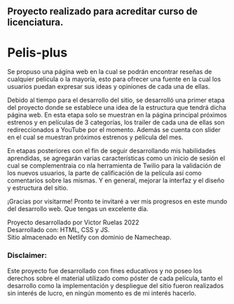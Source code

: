 ## Proyecto realizado para acreditar curso de licenciatura.

# Pelis-plus
Se propuso una página web en la cual se podrán encontrar reseñas de cualquier pelicula o la mayoría, esto para ofrecer una fuente en la cual los usuarios puedan expresar sus ideas y opiniones de cada una de ellas.

Debido al tiempo para el desarrollo del sitio, se desarrolló una primer etapa del proyecto donde se establece una idea de la estructura que tendrá dicha página web. En esta etapa solo se muestran en la página principal próximos estrenos y en películas de 3 categorías, los trailer de cada una de ellas son redireccionados a YouTube por el momento. Además se cuenta con slider en el cual se muestran próximos estrenos y película del mes.

En etapas posteriores con el fin de seguir desarrollando mis habilidades aprendidas, se agregarán varias características como un inicio de sesión el cual se complementraia co nla herramienta de Twilio para la validación de los nuevos usuarios, la parte de calificación de la película así como comentarios sobre las mismas. Y en general, mejorar la interfaz y el diseño y estructura del sitio.

¡Gracias por visitarme!
Pronto te invitaré a ver mis progresos en este mundo del desarrollo web. Que tengas un excelente día.  


Proyecto desarrollado por Victor Ruelas 2022  
Desarrollado con: HTML, CSS y JS.  
Sitio almacenado en Netlify con dominio de Namecheap.  


### Disclaimer:

Este proyecto fue desarrollado con fines educativos y no poseo los derechos sobre el material utilizado como póster de cada película, tanto el desarrollo como la implementación y despliegue del sitio fueron realizados sin interés de lucro, en ningún momento es de mi interés hacerlo.
